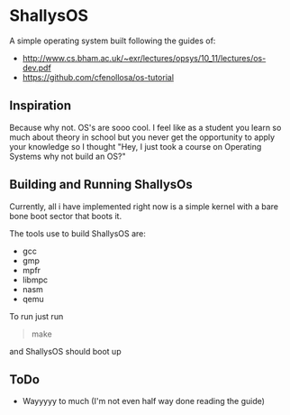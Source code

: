 # ShallysOS
A simple operating system built following the guides of:

* http://www.cs.bham.ac.uk/~exr/lectures/opsys/10_11/lectures/os-dev.pdf
* https://github.com/cfenollosa/os-tutorial

## Inspiration
Because why not. OS's are sooo cool. I feel like as a student you learn so much about theory in school but you never get the opportunity to apply your knowledge so I thought "Hey, I just took a course on Operating Systems why not build an OS?"

## Building and Running ShallysOs

Currently, all i have implemented right now is a simple kernel with a bare bone boot sector that boots it.

The tools use to build ShallysOS are:
* gcc
* gmp
* mpfr
* libmpc
* nasm
* qemu

To run just run
> make

and ShallysOS should boot up

## ToDo 
- Wayyyyy to much (I'm not even half way done reading the guide)
